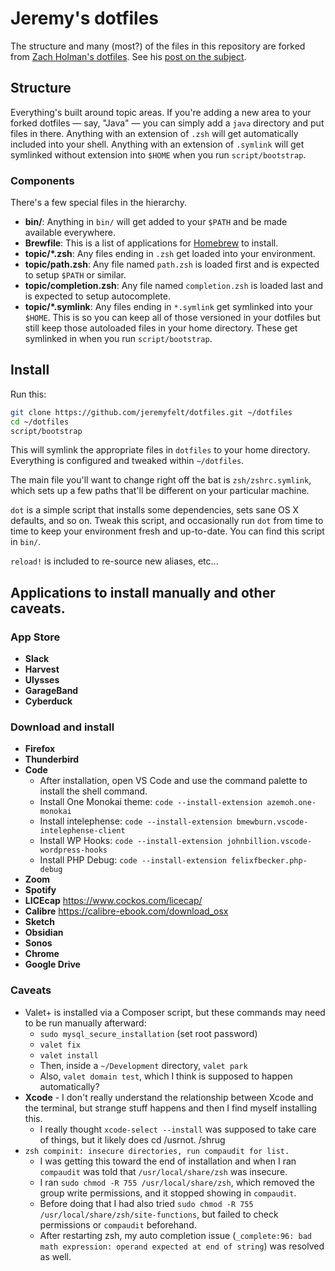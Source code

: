 # Jeremy's dotfiles

The structure and many (most?) of the files in this repository are forked
from [Zach Holman's dotfiles](https://github.com/holman/dotfiles). See his [post on the
subject](http://zachholman.com/2010/08/dotfiles-are-meant-to-be-forked/).

## Structure

Everything's built around topic areas. If you're adding a new area to your
forked dotfiles — say, "Java" — you can simply add a `java` directory and put
files in there. Anything with an extension of `.zsh` will get automatically
included into your shell. Anything with an extension of `.symlink` will get
symlinked without extension into `$HOME` when you run `script/bootstrap`.

### Components

There's a few special files in the hierarchy.

- **bin/**: Anything in `bin/` will get added to your `$PATH` and be made
  available everywhere.
- **Brewfile**: This is a list of applications for [Homebrew](https://brew.sh) to install.
- **topic/\*.zsh**: Any files ending in `.zsh` get loaded into your
  environment.
- **topic/path.zsh**: Any file named `path.zsh` is loaded first and is
  expected to setup `$PATH` or similar.
- **topic/completion.zsh**: Any file named `completion.zsh` is loaded
  last and is expected to setup autocomplete.
- **topic/\*.symlink**: Any files ending in `*.symlink` get symlinked into
  your `$HOME`. This is so you can keep all of those versioned in your dotfiles
  but still keep those autoloaded files in your home directory. These get
  symlinked in when you run `script/bootstrap`.

## Install

Run this:

```sh
git clone https://github.com/jeremyfelt/dotfiles.git ~/dotfiles
cd ~/dotfiles
script/bootstrap
```

This will symlink the appropriate files in `dotfiles` to your home directory.
Everything is configured and tweaked within `~/dotfiles`.

The main file you'll want to change right off the bat is `zsh/zshrc.symlink`,
which sets up a few paths that'll be different on your particular machine.

`dot` is a simple script that installs some dependencies, sets sane OS X
defaults, and so on. Tweak this script, and occasionally run `dot` from
time to time to keep your environment fresh and up-to-date. You can find
this script in `bin/`.

`reload!` is included to re-source new aliases, etc...

## Applications to install manually and other caveats.

### App Store

* **Slack**
* **Harvest**
* **Ulysses**
* **GarageBand**
* **Cyberduck**

### Download and install

* **Firefox**
* **Thunderbird**
* **Code**
    * After installation, open VS Code and use the command palette to install the shell command.
    * Install One Monokai theme: `code --install-extension azemoh.one-monokai`
    * Install intelephense: `code --install-extension bmewburn.vscode-intelephense-client`
	* Install WP Hooks: `code --install-extension johnbillion.vscode-wordpress-hooks`
	* Install PHP Debug: `code --install-extension felixfbecker.php-debug`
* **Zoom**
* **Spotify**
* **LICEcap** https://www.cockos.com/licecap/
* **Calibre** https://calibre-ebook.com/download_osx
* **Sketch**
* **Obsidian**
* **Sonos**
* **Chrome**
* **Google Drive**

### Caveats

* Valet+ is installed via a Composer script, but these commands may need to be run manually afterward:
    * `sudo mysql_secure_installation` (set root password)
    * `valet fix`
    * `valet install`
    * Then, inside a `~/Development` directory, `valet park`
    * Also, `valet domain test`, which I think is supposed to happen automatically?
* **Xcode** - I don't really understand the relationship between Xcode and the terminal, but strange stuff happens and then I find myself installing this.
	* I really thought `xcode-select --install` was supposed to take care of things, but it likely does cd /usrnot. /shrug
* `zsh compinit: insecure directories, run compaudit for list.`
    * I was getting this toward the end of installation and when I ran `compaudit` was told that `/usr/local/share/zsh` was insecure.
	* I ran `sudo chmod -R 755 /usr/local/share/zsh`, which removed the group write permissions, and it stopped showing in `compaudit`.
	* Before doing that I had also tried `sudo chmod -R 755 /usr/local/share/zsh/site-functions`, but failed to check permissions or `compaudit` beforehand.
	* After restarting zsh, my auto completion issue (`_complete:96: bad math expression: operand expected at end of string`) was resolved as well.
